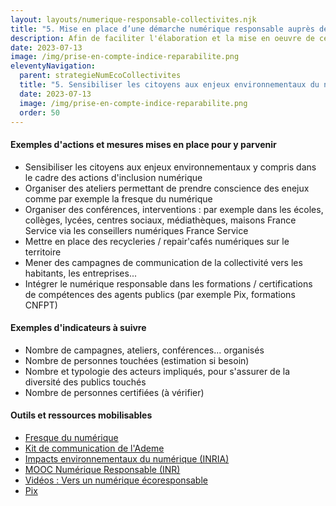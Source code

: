 ```yaml
---
layout: layouts/numerique-responsable-collectivites.njk
title: "5. Mise en place d’une démarche numérique responsable auprès de tous afin de sensibiliser les citoyens aux enjeux environnementaux du numérique et de l’inclusion numérique"
description: Afin de faciliter l'élaboration et la mise en oeuvre de ces nouvelles obligation par les collectivités concernées, la Mission interministérielle numérique responsable a travaillé avec le réseau des Interconnectés, dans le cadre du programme Transformation numérique des territoires à une traduction opérationelle des nouvelles obligations fixées par ce décret.
date: 2023-07-13
image: /img/prise-en-compte-indice-reparabilite.png
eleventyNavigation:
  parent: strategieNumEcoCollectivites
  title: "5. Sensibiliser les citoyens aux enjeux environnementaux du numérique et de l’inclusion numérique"
  date: 2023-07-13
  image: /img/prise-en-compte-indice-reparabilite.png
  order: 50
---
```


#### Exemples d'actions et mesures mises en place pour y parvenir

- Sensibiliser les citoyens aux enjeux environnementaux y compris dans le cadre des actions d'inclusion numérique
- Organiser des ateliers permettant de prendre conscience des enejux comme par exemple la fresque du numérique 
- Organiser des conférences, interventions : par exemple dans les écoles, collèges, lycées, centres sociaux, médiathèques, maisons France Service via les conseillers numériques France Service
- Mettre en place des recycleries / repair'cafés numériques sur le territoire
- Mener des campagnes de communication de la collectivité vers les habitants, les entreprises...
- Intégrer le numérique responsable dans les formations / certifications de compétences des agents publics (par exemple Pix, formations CNFPT)

#### Exemples d'indicateurs à suivre

- Nombre de campagnes, ateliers, conférences... organisés
- Nombre de personnes touchées (estimation si besoin)
- Nombre et typologie des acteurs impliqués, pour s'assurer de la diversité des publics touchés
- Nombre de personnes certifiées (à vérifier)

#### Outils et ressources mobilisables

- [Fresque du numérique](https://www.fresquedunumerique.org/)
- [Kit de communication de l'Ademe](https://longuevieauxobjets.gouv.fr/entreprise/numerique-responsable/kit)
- [Impacts environnementaux du numérique (INRIA)](https://www.fun-mooc.fr/fr/cours/impacts-environnementaux-du-numerique/)
- [MOOC Numérique Responsable (INR)](https://www.academie-nr.org/)
- [Vidéos : Vers un numérique écoresponsable](https://ecoresponsable.numerique.gouv.fr/publications/videos-vers-un-numerique-ecoresponsable/)
- [Pix](https://pix.fr/)
